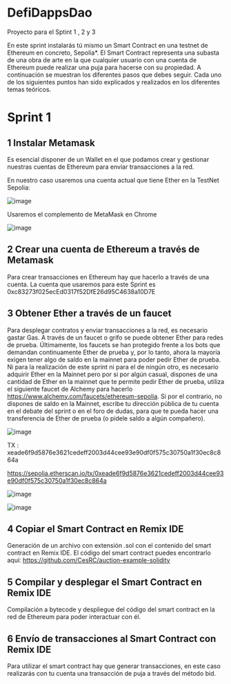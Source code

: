 # DefiDappsDao
Proyecto para el Sptint 1 , 2 y 3

En este sprint instalarás tú mismo un Smart Contract en una testnet de Ethereum en concreto, Sepolia*.  El Smart Contract representa una subasta de una obra de arte en la que cualquier usuario con una cuenta de Ethereum puede realizar una puja para hacerse con su propiedad. A continuación se muestran los diferentes pasos que debes seguir. Cada uno de los siguientes puntos han sido explicados y realizados en los diferentes temas teóricos.

# Sprint 1
## 1 Instalar Metamask

Es esencial disponer de un Wallet en el que podamos crear y gestionar nuestras cuentas de Ethereum para enviar transacciones a la red.

En nuestro caso usaremos una cuenta actual que tiene Ether en la TestNet Sepolia:

![image](https://github.com/richpob/DefiDappsDao/assets/133718913/c24c49e7-6a00-4650-993f-42a941d49254)

Usaremos el complemento de MetaMask en Chrome

![image](https://github.com/richpob/DefiDappsDao/assets/133718913/571fd9c0-0357-44c8-9619-48960efad656)


## 2 Crear una cuenta de Ethereum a través de Metamask

Para crear transacciones en Ethereum hay que hacerlo a través de una cuenta. La cuenta que usaremos para este Sprint es 0xc83273f025ecEd0317f52DfE26d95C4638a10D7E


## 3 Obtener Ether a través de un faucet

Para desplegar contratos y enviar transacciones a la red, es necesario gastar Gas. A través de un faucet o grifo se puede obtener Ether para redes de prueba. Últimamente, los faucets se han protegido frente a los bots que demandan continuamente Ether de prueba y, por lo tanto, ahora la mayoría exigen tener algo de saldo en la mainnet para poder pedir Ether de prueba. Ni para la realización de este sprint ni para el de ningún otro, es necesario adquirir Ether en la Mainnet pero por si por algún casual, dispones de una cantidad de Ether en la mainnet que te permite pedir Ether de prueba, utiliza el siguiente faucet de Alchemy para hacerlo https://www.alchemy.com/faucets/ethereum-sepolia. Si por el contrario, no dispones de saldo en la Mainnet, escribe tu dirección pública de tu cuenta en el debate del sprint o en el foro de dudas, para que te pueda hacer una transferencia de Ether de prueba (o pídele saldo a algún compañero).

![image](https://github.com/richpob/DefiDappsDao/assets/133718913/97c6422e-2ec3-44a2-b517-994d72f29232)

TX : xeade6f9d5876e3621cedeff2003d44cee93e90df0f575c30750a1f30ec8c864a

https://sepolia.etherscan.io/tx/0xeade6f9d5876e3621cedeff2003d44cee93e90df0f575c30750a1f30ec8c864a

![image](https://github.com/richpob/DefiDappsDao/assets/133718913/efc802e1-6f23-4755-ac90-18cbe0615c22)

![image](https://github.com/richpob/DefiDappsDao/assets/133718913/c14e3194-b37b-4381-92f1-137ecf52ab50)




## 4 Copiar el Smart Contract en Remix IDE

Generación de un archivo con extensión .sol con el contenido del smart contract en Remix IDE. El código del smart contract puedes encontrarlo aquí: https://github.com/CesRC/auction-example-solidity

## 5 Compilar y desplegar el Smart Contract en Remix IDE

Compilación a bytecode y despliegue del código del smart contract en la red de Ethereum para poder interactuar con él.

## 6 Envío de transacciones al Smart Contract con Remix IDE

Para utilizar el smart contract hay que generar transacciones, en este caso realizarás con tu cuenta una transacción de puja a través del método bid.
